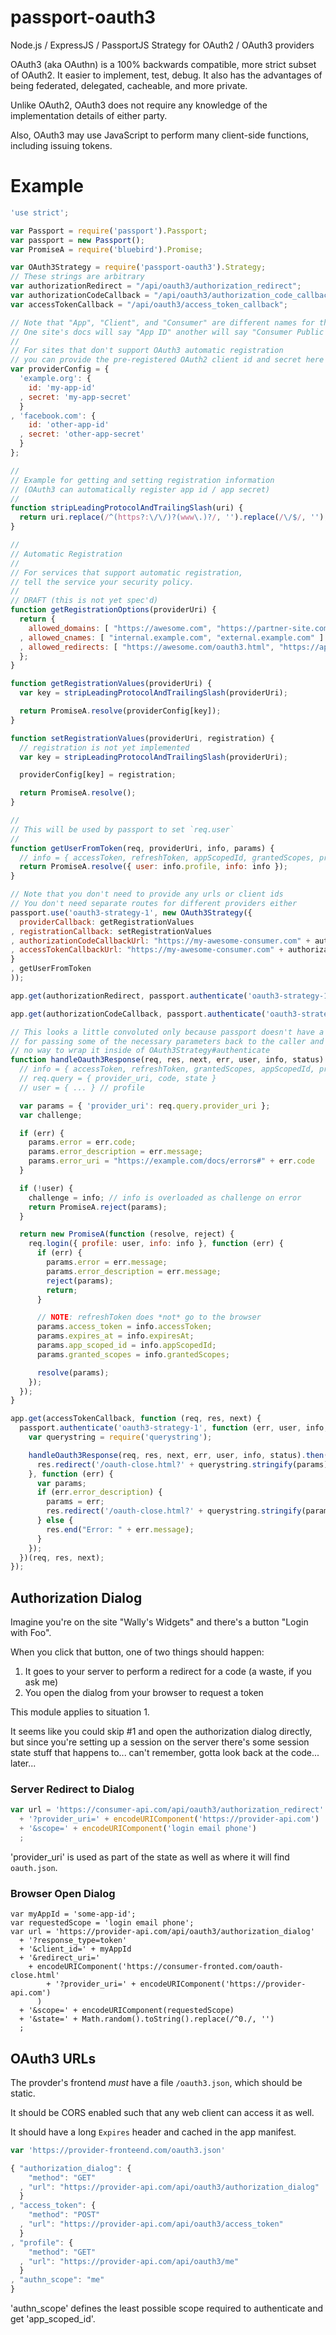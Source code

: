 passport-oauth3
===============

Node.js / ExpressJS / PassportJS Strategy for OAuth2 / OAuth3 providers


OAuth3 (aka OAuthn) is a 100% backwards compatible, more strict subset of OAuth2.
It easier to implement, test, debug.
It also has the advantages of being federated, delegated, cacheable, and more private.

Unlike OAuth2, OAuth3 does not require any knowledge of the implementation details
of either party.

Also, OAuth3 may use JavaScript to perform many client-side functions,
including issuing tokens.

Example
=======

```javascript
'use strict';

var Passport = require('passport').Passport;
var passport = new Passport();
var PromiseA = require('bluebird').Promise;

var OAuth3Strategy = require('passport-oauth3').Strategy;
// These strings are arbitrary
var authorizationRedirect = "/api/oauth3/authorization_redirect";
var authorizationCodeCallback = "/api/oauth3/authorization_code_callback";
var accessTokenCallback = "/api/oauth3/access_token_callback";

// Note that "App", "Client", and "Consumer" are different names for the same thing
// One site's docs will say "App ID" another will say "Consumer Public Key", etc - but they're the same.
//
// For sites that don't support OAuth3 automatic registration
// you can provide the pre-registered OAuth2 client id and secret here
var providerConfig = {
  'example.org': {
    id: 'my-app-id'
  , secret: 'my-app-secret'
  }
, 'facebook.com': {
    id: 'other-app-id'
  , secret: 'other-app-secret'
  }
};

//
// Example for getting and setting registration information
// (OAuth3 can automatically register app id / app secret)
//
function stripLeadingProtocolAndTrailingSlash(uri) {
  return uri.replace(/^(https?:\/\/)?(www\.)?/, '').replace(/\/$/, '');
}

//
// Automatic Registration
//
// For services that support automatic registration, 
// tell the service your security policy.
//
// DRAFT (this is not yet spec'd)
function getRegistrationOptions(providerUri) {
  return {
    allowed_domains: [ "https://awesome.com", "https://partner-site.com" ]
  , allowed_cnames: [ "internal.example.com", "external.example.com" ]
  , allowed_redirects: [ "https://awesome.com/oauth3.html", "https://api.awesome.com/oauth3/" ]
  };
}

function getRegistrationValues(providerUri) {
  var key = stripLeadingProtocolAndTrailingSlash(providerUri);

  return PromiseA.resolve(providerConfig[key]);
}

function setRegistrationValues(providerUri, registration) {
  // registration is not yet implemented
  var key = stripLeadingProtocolAndTrailingSlash(providerUri);

  providerConfig[key] = registration;

  return PromiseA.resolve();
}

//
// This will be used by passport to set `req.user`
//
function getUserFromToken(req, providerUri, info, params) {
  // info = { accessToken, refreshToken, appScopedId, grantedScopes, profile }
  return PromiseA.resolve({ user: info.profile, info: info });
}

// Note that you don't need to provide any urls or client ids
// You don't need separate routes for different providers either
passport.use('oauth3-strategy-1', new OAuth3Strategy({
  providerCallback: getRegistrationValues 
, registrationCallback: setRegistrationValues
, authorizationCodeCallbackUrl: "https://my-awesome-consumer.com" + authorizationCodeCallback 
, accessTokenCallbackUrl: "https://my-awesome-consumer.com" + authorizationCodeCallback 
}
, getUserFromToken
));

app.get(authorizationRedirect, passport.authenticate('oauth3-strategy-1'));

app.get(authorizationCodeCallback, passport.authenticate('oauth3-strategy-1'));

// This looks a little convoluted only because passport doesn't have a method
// for passing some of the necessary parameters back to the caller and there's
// no way to wrap it inside of OAuth3Strategy#authenticate
function handleOauth3Response(req, res, next, err, user, info, status) {
  // info = { accessToken, refreshToken, grantedScopes, appScopedId, profile }
  // req.query = { provider_uri, code, state }
  // user = { ... } // profile

  var params = { 'provider_uri': req.query.provider_uri };
  var challenge;

  if (err) {
    params.error = err.code;
    params.error_description = err.message;
    params.error_uri = "https://example.com/docs/errors#" + err.code
  }

  if (!user) {
    challenge = info; // info is overloaded as challenge on error
    return PromiseA.reject(params);
  }

  return new PromiseA(function (resolve, reject) {
    req.login({ profile: user, info: info }, function (err) {
      if (err) {
        params.error = err.message;
        params.error_description = err.message;
        reject(params);
        return;
      }

      // NOTE: refreshToken does *not* go to the browser
      params.access_token = info.accessToken;
      params.expires_at = info.expiresAt;
      params.app_scoped_id = info.appScopedId;
      params.granted_scopes = info.grantedScopes;

      resolve(params);
    });
  });
}

app.get(accessTokenCallback, function (req, res, next) {
  passport.authenticate('oauth3-strategy-1', function (err, user, info, status) {
    var querystring = require('querystring');

    handleOauth3Response(req, res, next, err, user, info, status).then(function (params) {
      res.redirect('/oauth-close.html?' + querystring.stringify(params));
    }, function (err) {
      var params;
      if (err.error_description) {
        params = err;
        res.redirect('/oauth-close.html?' + querystring.stringify(params));
      } else {
        res.end("Error: " + err.message);
      }
    });
  })(req, res, next);
});
```

Authorization Dialog
-------------------

Imagine you're on the site "Wally's Widgets" and there's a button "Login with Foo".

When you click that button, one of two things should happen:

1. It goes to your server to perform a redirect for a code (a waste, if you ask me)
2. You open the dialog from your browser to request a token

This module applies to situation 1.

It seems like you could skip #1 and open the authorization dialog directly,
but since you're setting up a session on the server there's some session state
stuff that happens to... can't remember, gotta look back at the code... later...

### Server Redirect to Dialog

```javascript
var url = 'https://consumer-api.com/api/oauth3/authorization_redirect'
  + '?provider_uri=' + encodeURIComponent('https://provider-api.com')
  + '&scope=' + encodeURIComponent('login email phone')
  ;
```

'provider_uri' is used as part of the state as well as where it will find `oauth.json`.

### Browser Open Dialog

```
var myAppId = 'some-app-id';
var requestedScope = 'login email phone';
var url = 'https://provider-api.com/api/oauth3/authorization_dialog'
  + '?response_type=token'
  + '&client_id=' + myAppId
  + '&redirect_uri='
    + encodeURIComponent('https://consumer-fronted.com/oauth-close.html'
        + '?provider_uri=' + encodeURIComponent('https://provider-api.com')
      )
  + '&scope=' + encodeURIComponent(requestedScope)
  + '&state=' + Math.random().toString().replace(/^0./, '')
  ;
```

OAuth3 URLs
-----------

The provder's frontend *must* have a file `/oauth3.json`, which should be static.

It should be CORS enabled such that any web client can access it as well.

It should have a long `Expires` header and cached in the app manifest.

```javascript
var 'https://provider-fronteend.com/oauth3.json'
```

```javascript
{ "authorization_dialog": {
    "method": "GET"
  , "url": "https://provider-api.com/api/oauth3/authorization_dialog"
  }
, "access_token": {
    "method": "POST"
  , "url": "https://provider-api.com/api/oauth3/access_token"
  }
, "profile": {
    "method": "GET"
  , "url": "https://provider-api.com/api/oauth3/me"
  }
, "authn_scope": "me"
}
```

'authn_scope' defines the least possible scope required to authenticate
and get 'app_scoped_id'. 
